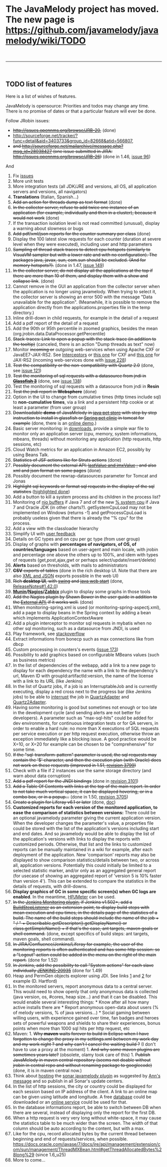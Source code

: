 # The JavaMelody project has moved. The new page is https://github.com/javamelody/javamelody/wiki/TODO #

<br />

---

<br />


## TODO list of features ##

Here is a list of wishes of features.

JavaMelody is opensource:
Priorities and todos may change any time.
There is no promise of dates or that a particular feature will ever be done.

Follow JRobin issues:
  * ~~http://issues.opennms.org/browse/JRB-20,~~ (done)
  * http://sourceforge.net/tracker/?func=detail&aid=3403733&group_id=82668&atid=566807,
  * ~~and http://sourceforge.net/mailarchive/message.php?msg_id=28038427 (one issue submitted in JIRA: http://issues.opennms.org/browse/JRB-26)~~ (done in 1.46, [issue 96](https://code.google.com/p/javamelody/issues/detail?id=96))

And
  1. Fix [issues](http://code.google.com/p/javamelody/issues/list)
  1. More unit tests
  1. More integration tests (all JDK/JRE and versions, all OS, all application servers and versions, all navigators)
  1. **Translations** (Italian, Spanish...)
  1. ~~Add an action for threads dump as text format~~ (done)
  1. ~~In the collector server, refuse to add twice one instance of an application (for example, individually and then in a cluster), because it would not work~~ (done)
  1. If the transaction isolation level is not read committed (unusual), display a warning about slowness or bugs
  1. ~~Add pdf/xml/json reports for the counter summary per class~~ (done)
  1. Display the 100 latest slow requests for each counter (duration at severe level when they were executed), including user and http parameters
  1. ~~Sampling of thread stack traces to detect cpu hotspots (similarly to VisuaVM sampler but with a lower rate and with no configuration). The packages java, javax, sun, com.sun should be excluded. (And for memory hotspots?).~~ (done in 1.47, [issue 149](https://code.google.com/p/javamelody/issues/detail?id=149))
  1. ~~In the collector server, do not display all the applications at the top if there are more than 10 of them, and display them with a show and collapse link~~. (done)
  1. Cannot remove in the GUI an application from the collector server when the application is no longer using javamelody. When trying to select it, the collector server is showing an error 500 with the message "Data unavailable for the application". (Meanwhile, it is possible to remove the application directly from the applications.properties file in the temp directory.)
  1. Inline drill-down in child requests, for example in the detail of a request
  1. Add a pdf report of the detail of a request
  1. Add the 90th or 95th percentile in zoomed graphics, besides the mean (org.jrobin.data.DataProcessor.getPercentile)
  1. ~~Stack-traces: Link to open a popup with the stack-trace (in addition to the tooltip)~~ (canceled, there is an action "Dump threads as text" now)
  1. Monitor ~~incoming or~~ outgoing web-services when using Apache CXF or JavaEE7-JAX-RS2. See [Interceptors](http://cxf.apache.org/docs/interceptors.html) or [this one](http://code.google.com/p/xebia-france/wiki/CxfMonitoring#Spring_configuration) for CXF and [this one](http://www.oracle.com/technetwork/articles/java/jaxrs20-1929352.html) for JAX-RS2 (incoming web-services done with [issue 228](https://code.google.com/p/javamelody/issues/detail?id=228))
  1. ~~Test the compatibility or the non-compatibility with Quartz 2.0~~ (done, see [issue 121](https://code.google.com/p/javamelody/issues/detail?id=121))
  1. ~~Test the monitoring of sql requests with a datasource from jndi in **[Glassfish 3](https://groups.google.com/group/javamelody/t/39da9d1d1fe5f275)**~~ (done, see [issue 138](https://code.google.com/p/javamelody/issues/detail?id=138))
  1. Test the monitoring of sql requests with a datasource from jndi in **Resin**
  1. ~~Test the jndi report in **Websphere**~~ (done)
  1. Option in the UI to change from cumulative times (http times include sql) to **non-cumulative times**, via a link and a persistent http cookie or at least a parameter (from user group)
  1. ~~Downloadable **demo** of JavaMelody in [java pet store](http://java.sun.com/developer/releases/petstore/) with step by step instruction to install in glassfish or [Spring pet clinic](http://static.springsource.org/docs/petclinic.html) in tomcat for example~~ (done, there is an [online demo](Demo.md).)
  1. Basic server monitoring: in [downloads](https://github.com/javamelody/javamelody/releases), provide a simple war file to monitor only an application server (cpu, memory, system informations, mbeans, threads) without monitoring any application (http requests, http sessions, etc)
  1. Cloud Watch metrics for an application in Amazon EC2, possibly by using Beans Talk.
  1. ~~Statistics of JSF actions like for Struts actions~~ (done)
  1. ~~Possibly document the external API: [lastValue and jmxValue](ReleaseNotes#1.24.0.md) ; and also xml and json format on some pages~~ (done)
  1. Possibly document the rewrap-datasources parameter for Tomcat and Jonas
  1. ~~Highlight sql keywords or format sql requests in the display of the sql statistics~~ ([highlighted done](https://github.com/javamelody/javamelody/commit/d78734c3980b508ad678b9df3f10a89ea2559b72))
  1. Add a button to kill a system process and its children in the process list?
  1. Monitoring of [nio buffers](http://blogs.oracle.com/alanb/entry/monitoring_direct_buffers) if Java 7 and of the new [% system cpu](http://download.oracle.com/javase/7/docs/jre/api/management/extension/com/sun/management/OperatingSystemMXBean.html#getSystemCpuLoad%28%29) if Java 7 and Oracle JDK (in other charts?). getSystemCpuLoad may not be implemented on Windows (returns -1) and getProcessCpuLoad is probably useless given that there is already the "% cpu" for the process.
  1. Add a view with the classloader hierarchy
  1. Simplify UI with [user feedback](http://groups.google.fr/group/javamelody/browse_thread/thread/d4ac1b796e366852)
  1. Details on GC types and on cpu per gc type (from user group)
  1. Display of graphs with **percentages of navigators, of OS, of countries/languages** based on user-agent and main locale, with jrobin and percentage one above the others up to 100%, and idem with types of requests (get,post,ajax,gwt or perhaps select/update/insert/delete)
  1. **Alerts** based on thresholds, with mails to administrators
  1. ~~**CSV** exports of tables~~ (done in the rich desktop UI. Note that there are also [XML and JSON](ExternalAPI.md) exports possible in the web UI)
  1. ~~Rich **desktop UI**, with [swing](http://java.sun.com/docs/books/tutorial/uiswing/) and [java web start](http://java.sun.com/javase/technologies/desktop/javawebstart/index.jsp)~~ (done, [ReleaseNotes#1.42.0](ReleaseNotes#1.42.0.md))
  1. **[Munin](http://munin.projects.linpro.no/)/[Nagios](http://www.nagios.org/)/[Zabbix](http://www.zabbix.com)** plugin to display some graphs in those tools
  1. ~~Add the Nagios plugin by Shawn Bower in the user guide in addition to the [External API](ExternalAPI#PNG_and_lastValue.md), if it works well.~~ (done)
  1. When monitoring-spring.xml is used (or monitoring-spring-aspectj.xml), add a page to display beans in the Spring context by adding a bean which implements ApplicationContextAware
  1. Add a plugin interceptor to monitor sql requests in mybatis when no other sql monitoring, such as a datasource from JNDI, is used
  1. Play framework, see [stackoverflow](http://stackoverflow.com/questions/7409112/javamelody-and-play-framework)
  1. Extract informations from bonecp such as max connections like from dbcp
  1. Custom processing in counters's events ([issue 173](https://code.google.com/p/javamelody/issues/detail?id=173))
  1. Possibility to add graphics based on configurable MBeans values (such as business metrics)
  1. In the list of dependencies of the webapp, add a link to a new page to display for each dependency the name with a link to the dependency's url, Maven ID with groupId:artifactId:version, the name of the license with a link to its URL (like Jenkins)
  1. In the list of Quartz jobs, if a job is an InterruptableJob and is currently executing, display a red cross next to the progress bar (like Jenkins jobs) to be able to [interrupt](http://grepcode.com/file/repo1.maven.org/maven2/org.quartz-scheduler/quartz/2.1.3/org/quartz/Scheduler.java#Scheduler.interrupt%28org.quartz.JobKey%29) the job in [QuartzAdapter](http://code.google.com/p/javamelody/source/browse/trunk/javamelody-core/src/main/java/net/bull/javamelody/QuartzAdapter.java) and [Quartz2Adapter](http://code.google.com/p/javamelody/source/browse/trunk/javamelody-core/src/main/quartz/net/bull/javamelody/Quartz2Adapter.java).
  1. Having some monitoring is good but sometimes not enough or too late in the development cycle (and sending alerts are not better for developers). A parameter such as "max-sql-hits" could be added for dev environments, for continuous integration tests or for QA servers, in order to enable a hard rule: no more than X executions of SQL requests per service execution or per http request execution, otherwise throw an exception immediately like a blocking issue. A good practice would be X=10, or X=20 for example can be chosen to be "comprehensive" for some time.
  1. ~~If the "sql-transform-pattern" parameter is used, the sql requests may contain the '$' character, and then the execution plan (with Oracle) does not work on these requests (improved in 1.51, [revision 3799](https://code.google.com/p/javamelody/source/detail?r=3799))~~
  1. Check with a file if 2 instances use the same storage directory (and warn about data corruption)
  1. ~~Add a pdf report for the JNDI bindings~~ (done in [revision 3101](https://code.google.com/p/javamelody/source/detail?r=3101))
  1. ~~Add a Table Of Contents with links at the top of the main report. In order to not take much vertical space, it can be displayed hovering, or in a combo box, or in a popup...~~ (done in 1.50, [revision 3705](https://code.google.com/p/javamelody/source/detail?r=3705))
  1. ~~Create a plugin for Liferay v6.1 or later~~ (done, [doc](UserGuide#Liferay_Plugin.md))
  1. **Customized reports for each version of the monitored application, to ease the comparison of statistics between versions:** There could be an optional javamelody parameter giving the current application version. When the developer changes the parameter's value, a properties file could be stored with the list of the application's versions including start and end dates. And so javamelody would be able to display the list of the application's versions with links to display the reports with customized periods. Otherwise, that list and the links to customized reports can be manually maintained in a wiki for example, after each deployment of the application. New 'comparison' reports may also be displayed to show comparison statistics/details between two, or across all, application versions.  Potentially this could initially be limited to a selected statistic marker, and/or only as an aggregated general report (for usecase of showing an aggregated report of 'version 5 is 10% faster than version 4'). This can be extended to compare the statistics in the details of requests, with drill-downs.
  1. **Display graphics of GC in some specific screen(s) when GC logs are enabled**. In the meantime, [HPJMeter](http://www.hp.com/go/hpjmeter) can be used.
  1. ~~In the [Jenkins Monitoring plugin](https://wiki.jenkins-ci.org/display/JENKINS/Monitoring), if Jenkins v1.502+, add a [BuildStepListener](http://javadoc.jenkins-ci.org/hudson/model/BuildStepListener.html) as an extension point, to display build steps with mean execution and cpu times, in the details page of the statistics of a build. The name of the build steps should include the name of the job + " / " + Describable.getDescriptor().getDisplayName() or class.getSimpleName() + if that's the case, ant targets, maven goals or shell command.~~ (done, except specifics of build steps: ant targets, maven goals, shell command).
  1. ~~In JIRA/Confluence/Jenkins/Liferay for example, the user of the monitoring reports is often authenticated and has some http session: so a "Logout" action could be added in the menu on the right of the main report.~~ (done for 1.52)
  1. ~~In Jenkins, add the possibility to call "System actions" for each slave individually [JENKINS-20935](https://issues.jenkins-ci.org/browse/JENKINS-20935)~~ (done for 1.49)
  1. Heap and PermGen objects explorer using JDI. See links [1](https://github.com/puneetlakhina/javautils/blob/master/src/com/blogspot/sahyog/PrintStringTable.java) and [2](http://stackoverflow.com/questions/2842982/how-to-analyze-permgen-contents) for example (D. Hartford)
  1. In the monitored servers, report anonymous data to a central server. This would need to show openly that only anonymous data is collected (java version, os, #cores, heap size...) and that it can be disabled. This would enable several interesting things:
    * Know after all how many active installs there are
    * Report anonymous open-data about users (% of melody versions, % of java versions...)
    * Social gaming between willing users, with experience gained over time, fan badges and heroes sets of powerful weapons and shields to share their experiences, bonus points when more than 1000 sql hits per http request, etc
  1. Maven:
    1. ~~Why **maven** waits forever to build in Eclipse when I have forgotten to change the proxy in my settings.xml between my work day and my work night ? and why can't I cancel the waiting build ?~~ (I don't have to use a proxy at the moment)
    1. ~~And why some maven plugins are sometimes years late?~~ (obsolete, olamy took care of this)
    1. ~~Publish JavaMelody in maven central repository (seems not doable without jrobin in central repo and without renaming package to googlecode)~~ (done, it is in maven central now.)
  1. Think about [hosting](http://docs.codehaus.org/display/SONAR/Hosting+on+the+Forge) the [sonar javamelody plugin](https://github.com/evernat/sonar-javamelody) as suggested by [Ann's message](http://sonar.markmail.org/message/myzjbtuxvum74ppm?q=list:org.codehaus.sonar.dev) and so publish in all Sonar's update centers.
  1. In the list of http sessions, the city or country could be displayed for each session based on IP address of the client. A link to an online map can be given using latitude and longitude. A free [database](http://dev.maxmind.com/geoip/geoip2/geolite2/) could be downloaded or an [online service](https://code.google.com/p/geoip-appengine/) could be used for that.
  1. In the database informations report, be able to switch between DB when there are several, instead of displaying only the report for the first DB.
  1. When a http request is very very long without white-space, it may cause the statistics table to be much wider than the screen. The width of that column should be auto according to the content, but with a max.
  1. Like for the cpu, record allocated bytes by the current thread between beginning and end of requests/services, when possible. https://docs.oracle.com/javase/7/docs/jre/api/management/extension/com/sun/management/ThreadMXBean.html#getThreadAllocatedBytes%28long%29 (since 1.6\_u25)
  1. More to come...